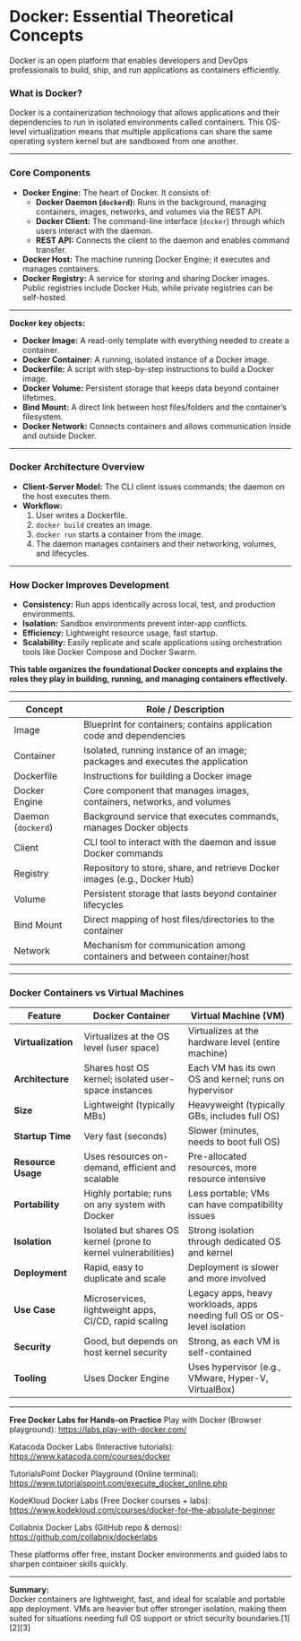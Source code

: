 

# Docker: Essential Theoretical Concepts

Docker is an open platform that enables developers and DevOps professionals to build, ship, and run applications as containers efficiently. 
### **What is Docker?**

Docker is a containerization technology that allows applications and their dependencies to run in isolated environments called containers. This OS-level virtualization means that multiple applications can share the same operating system kernel but are sandboxed from one another.

***

### **Core Components**

- **Docker Engine:** The heart of Docker. It consists of:
    - **Docker Daemon (`dockerd`):** Runs in the background, managing containers, images, networks, and volumes via the REST API.
    - **Docker Client:** The command-line interface (`docker`) through which users interact with the daemon.
    - **REST API:** Connects the client to the daemon and enables command transfer.
- **Docker Host:** The machine running Docker Engine; it executes and manages containers.
- **Docker Registry:** A service for storing and sharing Docker images. Public registries include Docker Hub, while private registries can be self-hosted.

***
**Docker key objects:**

- **Docker Image:** A read-only template with everything needed to create a container.  
- **Docker Container:** A running, isolated instance of a Docker image.  
- **Dockerfile:** A script with step-by-step instructions to build a Docker image.  
- **Docker Volume:** Persistent storage that keeps data beyond container lifetimes.  
- **Bind Mount:** A direct link between host files/folders and the container’s filesystem.  
- **Docker Network:** Connects containers and allows communication inside and outside Docker.  


***

### **Docker Architecture Overview**

- **Client-Server Model:** The CLI client issues commands; the daemon on the host executes them.
- **Workflow:**  
    1. User writes a Dockerfile.
    2. `docker build` creates an image.
    3. `docker run` starts a container from the image.
    4. The daemon manages containers and their networking, volumes, and lifecycles.

***

### **How Docker Improves Development**

- **Consistency:** Run apps identically across local, test, and production environments.
- **Isolation:** Sandbox environments prevent inter-app conflicts.
- **Efficiency:** Lightweight resource usage, fast startup.
- **Scalability:** Easily replicate and scale applications using orchestration tools like Docker Compose and Docker Swarm.

**This table organizes the foundational Docker concepts and explains the roles they play in building, running, and managing containers effectively.**

***

| Concept           | Role / Description                                                             |
|-------------------|-------------------------------------------------------------------------------|
| Image             | Blueprint for containers; contains application code and dependencies           |
| Container         | Isolated, running instance of an image; packages and executes the application  |
| Dockerfile        | Instructions for building a Docker image                                       |
| Docker Engine     | Core component that manages images, containers, networks, and volumes          |
| Daemon (`dockerd`)| Background service that executes commands, manages Docker objects              |
| Client            | CLI tool to interact with the daemon and issue Docker commands                 |
| Registry          | Repository to store, share, and retrieve Docker images (e.g., Docker Hub)      |
| Volume            | Persistent storage that lasts beyond container lifecycles                      |
| Bind Mount        | Direct mapping of host files/directories to the container                      |
| Network           | Mechanism for communication among containers and between container/host        |

***


### Docker Containers vs Virtual Machines

| Feature               | Docker Container                                                            | Virtual Machine (VM)                                                     |
|-----------------------|-----------------------------------------------------------------------------|--------------------------------------------------------------------------|
| **Virtualization**    | Virtualizes at the OS level (user space)                                    | Virtualizes at the hardware level (entire machine)                       |
| **Architecture**      | Shares host OS kernel; isolated user-space instances                        | Each VM has its own OS and kernel; runs on hypervisor                    |
| **Size**              | Lightweight (typically MBs)                                                 | Heavyweight (typically GBs, includes full OS)                            |
| **Startup Time**      | Very fast (seconds)                                                         | Slower (minutes, needs to boot full OS)                                  |
| **Resource Usage**    | Uses resources on-demand, efficient and scalable                            | Pre-allocated resources, more resource intensive                         |
| **Portability**       | Highly portable; runs on any system with Docker                             | Less portable; VMs can have compatibility issues                         |
| **Isolation**         | Isolated but shares OS kernel (prone to kernel vulnerabilities)             | Strong isolation through dedicated OS and kernel                         |
| **Deployment**        | Rapid, easy to duplicate and scale                                          | Deployment is slower and more involved                                   |
| **Use Case**          | Microservices, lightweight apps, CI/CD, rapid scaling                       | Legacy apps, heavy workloads, apps needing full OS or OS-level isolation |
| **Security**          | Good, but depends on host kernel security                                   | Strong, as each VM is self-contained                                     |
| **Tooling**           | Uses Docker Engine                                                          | Uses hypervisor (e.g., VMware, Hyper-V, VirtualBox)                      |

***
**Free Docker Labs for Hands-on Practice**
Play with Docker (Browser playground): https://labs.play-with-docker.com/

Katacoda Docker Labs (Interactive tutorials): https://www.katacoda.com/courses/docker

TutorialsPoint Docker Playground (Online terminal): https://www.tutorialspoint.com/execute_docker_online.php

KodeKloud Docker Labs (Free Docker courses + labs): https://www.kodekloud.com/courses/docker-for-the-absolute-beginner

Collabnix Docker Labs (GitHub repo & demos): https://github.com/collabnix/dockerlabs

These platforms offer free, instant Docker environments and guided labs to sharpen container skills quickly.

***

**Summary:**  
Docker containers are lightweight, fast, and ideal for scalable and portable app deployment. VMs are heavier but offer stronger isolation, making them suited for situations needing full OS support or strict security boundaries.[1][2][3]


